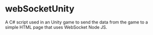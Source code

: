 # webSocketUnity
A C# script used in an Unity game to send the data from the game to a simple HTML page that uses WebSocket Node JS. 
